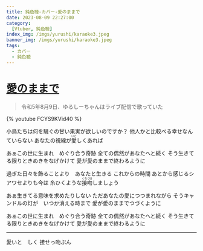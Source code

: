 ```yaml
---
title: 鈍色聴-カバー-愛のままで
date: 2023-08-09 22:27:00
category:
  [Vtuber, 鈍色聴]
index_img: /imgs/yurushi/karaoke3.jpeg
banner_img: /imgs/yurushi/karaoke3.jpeg
tags:
  - カバー
  - 鈍色聴
---
```


<script src='/js/diy/resize-ifram.js'></script>

# [愛のままで](https://www.youtube.com/watch?v=6X1P5OjPHTc&t=0s)

> 令和5年8月9日、ゆるしーちゃんはライブ配信で歌っていた

{% youtube FCYS9KVid40 %}

小鳥たちは何を騒ぐの甘い果実が欲しいのですか？
他人かと比較べる幸せなんていらない
<ruby>あなたの視線が<rt></rt>愛<rt>いと</rt>しくあれば</ruby>

あぁこの世に生まれ　めぐり合う奇跡
全ての偶然があなたへと続く
そう生きてる限りときめきをなげかけて
愛が愛のままで終わるように

過ぎた日々を飾ることより　あなたと生きる
これからの時間
あとから感じるシアワセよりも今は
<ruby>糸ひくような<rt></rt>接吻<rt>くちづけ</rt>しましょう</ruby>

あぁ生きてる意味を求めたりしない
ただあなたの愛につつまれながら
そうキャンドルの灯が　いつか消える時まで
愛が愛のままでつづくように

あぁこの世に生まれ　めぐり合う奇跡
全ての偶然があなたへと続く
そう生きてる限りときめきをなげかけて
愛が愛のままで終わるように

- - -

愛いと　しく
接せっ吻ぷん
